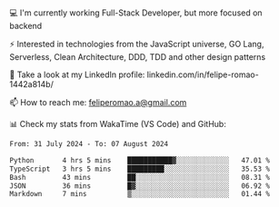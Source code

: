 💻 I'm currently working Full-Stack Developer, but more focused on backend

⚡ Interested in technologies from the JavaScript universe, GO Lang, Serverless, Clean Architecture, DDD, TDD and other design patterns

👥 Take a look at my LinkedIn profile: linkedin.com/in/felipe-romao-1442a814b/

📫 How to reach me: feliperomao.a@gmail.com

📊 Check my stats from WakaTime (VS Code) and GitHub:

<!--START_SECTION:waka-->

```txt
From: 31 July 2024 - To: 07 August 2024

Python       4 hrs 5 mins    ███████████▓░░░░░░░░░░░░░   47.01 %
TypeScript   3 hrs 5 mins    █████████░░░░░░░░░░░░░░░░   35.53 %
Bash         43 mins         ██░░░░░░░░░░░░░░░░░░░░░░░   08.31 %
JSON         36 mins         █▓░░░░░░░░░░░░░░░░░░░░░░░   06.92 %
Markdown     7 mins          ▒░░░░░░░░░░░░░░░░░░░░░░░░   01.44 %
```

<!--END_SECTION:waka-->
